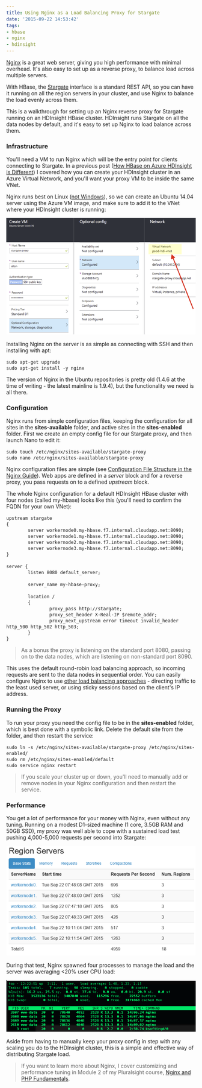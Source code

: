 ```yaml
---
title: Using Nginx as a Load Balancing Proxy for Stargate
date: '2015-09-22 14:53:42'
tags:
- hbase
- nginx
- hdinsight
---
```


[Nginx](http://nginx.org/en/docs/) is a great web server, giving you high performance with minimal overhead. It's also easy to set up as a reverse proxy, to balance load across multiple servers.

With HBase, the [Stargate](https://wiki.apache.org/hadoop/Hbase/Stargate) interface is a standard REST API, so you can have it running on all the region servers in your cluster, and use Nginx to balance the load evenly across them.

This is a walkthrough for setting up an Nginx reverse proxy for Stargate running on an HDInsight HBase cluster. HDInsight runs Stargate on all the data nodes by default, and it's easy to set up Nginx to load balance across them.

### Infrastructure

You'll need a VM to run Nginx which will be the entry point for clients connecting to Stargate. In a previous post ([How HBase on Azure HDInsight is Different](https://blog.sixeyed.com/how-hbase-on-azure-is-different)) I covered how you can create your HDInsight cluster in an Azure Virtual Network, and you'll want your proxy VM to be inside the same VNet.

Nginx runs best on Linux ([not Windows](http://nginx.org/en/docs/windows.html)), so we can create an Ubuntu 14.04 server using the Azure VM image, and make sure to add it to the VNet where your HDInsight cluster is running:

![Ubuntu VM for Nginx using HDInsight HBase VNet](/content/images/2015/09/stargate-proxy.png)

Installing Nginx on the server is as simple as connecting with SSH and then installing with apt:

    sudo apt-get upgrade
    sudo apt-get install -y nginx

The version of Nginx in the Ubuntu repositories is pretty old (1.4.6 at the time of writing - the latest mainline is 1.9.4), but the functionality we need is all there.

### Configuration

Nginx runs from simple configuration files, keeping the configuration for all sites in the **sites-available** folder, and active sites in the **sites-enabled** folder. First we create an empty config file for our Stargate proxy, and then launch Nano to edit it:

    sudo touch /etc/nginx/sites-available/stargate-proxy
    sudo nano /etc/nginx/sites-available/stargate-proxy

Nginx configuration files are simple (see [Configuration File Structure in the Nginx Guide](http://nginx.org/en/docs/beginners_guide.html#conf_structure)). Web apps are defined in a _server_ block and for a reverse proxy, you pass requests on to a defined _upstream_ block.

The whole Nginx configuration for a default HDInsight HBase cluster with four nodes (called my-hbase) looks like this (you'll need to confirm the FQDN for your own VNet):

    upstream stargate
    {
            server workernode0.my-hbase.f7.internal.cloudapp.net:8090;
            server workernode1.my-hbase.f7.internal.cloudapp.net:8090;
            server workernode2.my-hbase.f7.internal.cloudapp.net:8090;
            server workernode3.my-hbase.f7.internal.cloudapp.net:8090;
    }
    
    server {
            listen 8080 default_server;
    
            server_name my-hbase-proxy;
    
            location /
            {
                    proxy_pass http://stargate;
                    proxy_set_header X-Real-IP $remote_addr;
                    proxy_next_upstream error timeout invalid_header http_500 http_502 http_503;
            }
    }
    

> As a bonus the proxy is listening on the standard port 8080, passing on to the data nodes, which are listening on non-standard port 8090.

This uses the default round-robin load balancing approach, so incoming requests are sent to the data nodes in sequential order. You can easily configure Nginx to use [other load balancing approaches](http://nginx.org/en/docs/http/load_balancing.html) - directing traffic to the least used server, or using sticky sessions based on the client's IP address.

### Running the Proxy

To run your proxy you need the config file to be in the **sites-enabled** folder, which is best done with a symbolic link. Delete the default site from the folder, and then restart the service:

    sudo ln -s /etc/nginx/sites-available/stargate-proxy /etc/nginx/sites-enabled/
    sudo rm /etc/nginx/sites-enabled/default
    sudo service nginx restart

> If you scale your cluster up or down, you'll need to manually add or remove nodes in your Nginx configuration and then restart the service.

### Performance

You get a lot of performance for your money with Nginx, even without any tuning. Running on a modest D1-sized machine (1 core, 3.5GB RAM and 50GB SSD), my proxy was well able to cope with a sustained load test pushing 4,000-5,000 requests per second into Stargate:

![Load testing the HBase Stargate API](/content/images/2015/09/hbase-region-stats-after.png)

During that test, Nginx spawned four processes to manage the load and the server was averaging \<20% user CPU load:

![CPU performance of Nginx reverse proxy](/content/images/2015/09/nginx-stargate.png)

Aside from having to manually keep your proxy config in step with any scaling you do to the HDInsight cluster, this is a simple and effective way of distributing Stargate load.

> If you want to learn more about Nginx, I cover customizing and performance tuning in Module 2 of my Pluralsight course, [Nginx and PHP Fundamentals](http://www.pluralsight.com/courses/nginx-php-fundamentals).

<!--kg-card-end: markdown-->